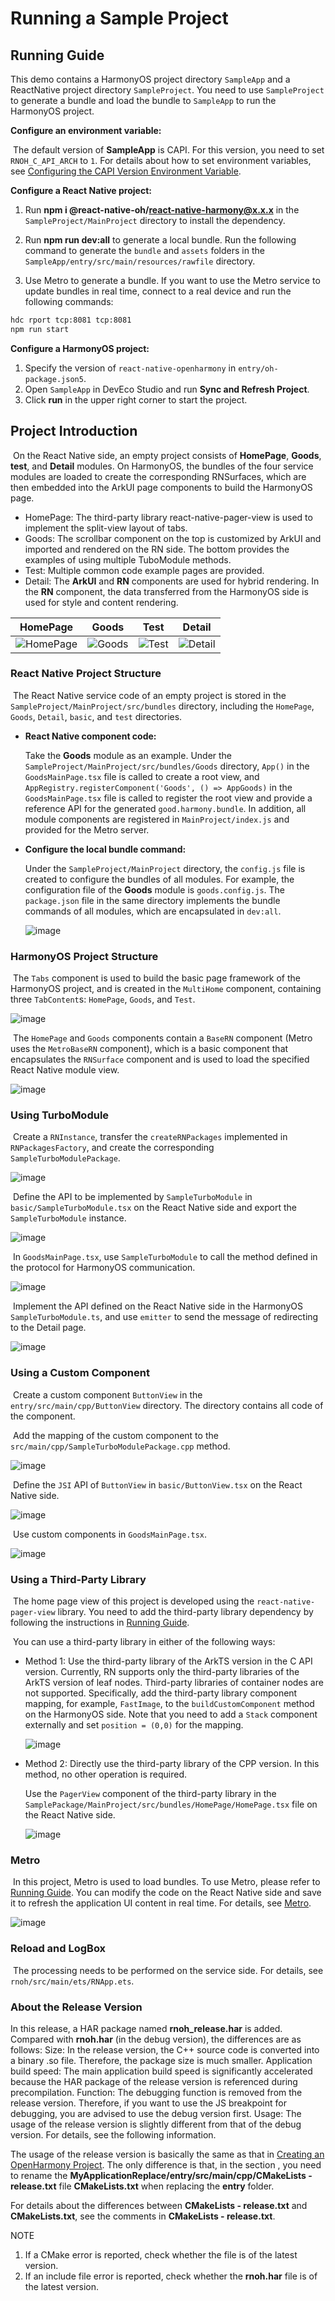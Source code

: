 # Running a Sample Project

## Running Guide

​This demo contains a HarmonyOS project directory `SampleApp` and a ReactNative project directory `SampleProject`. You need to use `SampleProject` to generate a bundle and load the bundle to `SampleApp` to run the HarmonyOS project.

**Configure an environment variable:**

​ The default version of **SampleApp** is CAPI. For this version, you need to set `RNOH_C_API_ARCH` to `1`. For details about how to set environment variables, see [Configuring the CAPI Version Environment Variable](..//../en/environment-setup.md#set_capi_path).

**Configure a React Native project:**
1. Run **npm i @react-native-oh/react-native-harmony@x.x.x** in the `SampleProject/MainProject` directory to install the dependency.

2. Run **npm run dev:all** to generate a local bundle. Run the following command to generate the `bundle` and `assets` folders in the `SampleApp/entry/src/main/resources/rawfile` directory.

3. Use Metro to generate a bundle. If you want to use the Metro service to update bundles in real time, connect to a real device and run the following commands:
  
  ```bash
  hdc rport tcp:8081 tcp:8081
  npm run start
  ```

**Configure a HarmonyOS project:**

1. Specify the version of `react-native-openharmony` in `entry/oh-package.json5`.
2. Open `SampleApp` in DevEco Studio and run **Sync and Refresh Project**.
3. Click **run** in the upper right corner to start the project.

## Project Introduction

​ On the React Native side, an empty project consists of **HomePage**, **Goods**, **test**, and **Detail** modules. On HarmonyOS, the bundles of the four service modules are loaded to create the corresponding RNSurfaces, which are then embedded into the ArkUI page components to build the HarmonyOS page.

- HomePage: The third-party library react-native-pager-view is used to implement the split-view layout of tabs.
- Goods: The scrollbar component on the top is customized by ArkUI and imported and rendered on the RN side. The bottom provides the examples of using multiple TuboModule methods.
- Test: Multiple common code example pages are provided.
- Detail: The **ArkUI** and **RN** components are used for hybrid rendering. In the **RN** component, the data transferred from the HarmonyOS side is used for style and content rendering.
  
| HomePage| Goods| Test| Detail|
| --- | --- | --- | ---|
| ![HomePage](./figures/environment-setup-homepage.png)| ![Goods](./figures/environment-setup-goods.png)| ![Test](./figures/environment-setup-test.png)| ![Detail](./figures/environment-setup-detail.png)|

### React Native Project Structure

​ The React Native service code of an empty project is stored in the `SampleProject/MainProject/src/bundles` directory, including the `HomePage`, `Goods`, `Detail`, `basic`, and `test` directories.

- **React Native component code:**
  
  Take the **Goods** module as an example. Under the `SampleProject/MainProject/src/bundles/Goods` directory, `App()` in the `GoodsMainPage.tsx` file is called to create a root view, and `AppRegistry.registerComponent('Goods', () => AppGoods)` in the `GoodsMainPage.tsx` file is called to register the root view and provide a reference API for the generated `good.harmony.bundle`. In addition, all module components are registered in `MainProject/index.js` and provided for the Metro server.
- **Configure the local bundle command:**
  
  Under the `SampleProject/MainProject` directory, the `config.js` file is created to configure the bundles of all modules. For example, the configuration file of the **Goods** module is `goods.config.js`. The `package.json` file in the same directory implements the bundle commands of all modules, which are encapsulated in `dev:all`.
  
  ![image](./figures/environment-setup-bundle-command.png)

### HarmonyOS Project Structure

​ The `Tabs` component is used to build the basic page framework of the HarmonyOS project, and is created in the `MultiHome` component, containing three `TabContent`s: `HomePage`, `Goods`, and `Test`.

![image](./figures/environment-setup-tabs.png)

​ The `HomePage` and `Goods` components contain a `BaseRN` component (Metro uses the `MetroBaseRN` component), which is a basic component that encapsulates the `RNSurface` component and is used to load the specified React Native module view.

![image](./figures/environment-setup-RNSurface.png)

### Using TurboModule

​ Create a `RNInstance`, transfer the `createRNPackages` implemented in `RNPackagesFactory`, and create the corresponding `SampleTurboModulePackage`.

![image](./figures/environment-setup-createRNPackages.png)

​ Define the API to be implemented by `SampleTurboModule` in `basic/SampleTurboModule.tsx` on the React Native side and export the `SampleTurboModule` instance.

![image](./figures/environment-setup-SampleTurboModule.png)

​ In `GoodsMainPage.tsx`, use `SampleTurboModule` to call the method defined in the protocol for HarmonyOS communication.

![image](./figures/environment-setup-communication-definition.png)

​ Implement the API defined on the React Native side in the HarmonyOS `SampleTurboModule.ts`, and use `emitter` to send the message of redirecting to the Detail page.

![image](./figures/environment-setup-emit-redirection.png)

### Using a Custom Component

​ Create a custom component `ButtonView` in the `entry/src/main/cpp/ButtonView` directory. The directory contains all code of the component.

​ Add the mapping of the custom component to the `src/main/cpp/SampleTurboModulePackage.cpp` method.

![image](./figures/environment-setup-component-mapping.png)

​ Define the `JSI` API of `ButtonView` in `basic/ButtonView.tsx` on the React Native side.

![image](./figures/environment-setup-jsi-api.png)

​ Use custom components in `GoodsMainPage.tsx`.

![image](./figures/environment-setup-calling-custom-components.png)

### Using a Third-Party Library

​ The home page view of this project is developed using the `react-native-pager-view` library. You need to add the third-party library dependency by following the instructions in [Running Guide](#running-guide).

​ You can use a third-party library in either of the following ways:

- Method 1: Use the third-party library of the ArkTS version in the C API version. Currently, RN supports only the third-party libraries of the ArkTS version of leaf nodes. Third-party libraries of container nodes are not supported. Specifically, add the third-party library component mapping, for example, `FastImage`, to the `buildCustomComponent` method on the HarmonyOS side. Note that you need to add a `Stack` component externally and set `position = (0,0)` for the mapping.
  
  ![image](./figures/environment-setup-stack-component.png)
- Method 2: Directly use the third-party library of the CPP version. In this method, no other operation is required.
  
  Use the `PagerView` component of the third-party library in the `SamplePackage/MainProject/src/bundles/HomePage/HomePage.tsx` file on the React Native side.
  
  ![image](./figures/environment-setup-PagerView-component.png)

### Metro

​ In this project, Metro is used to load bundles. To use Metro, please refer to [Running Guide](#running-guide). You can modify the code on the React Native side and save it to refresh the application UI content in real time. For details, see [Metro](../../en/debugging.md#metro-hot-reloading).

![image](./figures/environment-setup-runStart.png)

### Reload and LogBox

​ The processing needs to be performed on the service side. For details, see `rnoh/src/main/ets/RNApp.ets`.

### About the Release Version

In this release, a HAR package named **rnoh_release.har** is added. Compared with **rnoh.har** (in the debug version), the differences are as follows:
	Size: In the release version, the C++ source code is converted into a binary .so file. Therefore, the package size is much smaller.
	Application build speed: The main application build speed is significantly accelerated because the HAR package of the release version is referenced during precompilation.
	Function: The debugging function is removed from the release version. Therefore, if you want to use the JS breakpoint for debugging, you are advised to use the debug version first.
	Usage: The usage of the release version is slightly different from that of the debug version. For details, see the following information.

The usage of the release version is basically the same as that in [Creating an OpenHarmony Project](../../en/environment-setup.md#creating-an-openharmony-project). The only difference is that, in the section <Loading a HAR Package>, you need to rename the **MyApplicationReplace/entry/src/main/cpp/CMakeLists - release.txt** file **CMakeLists.txt** when replacing the **entry** folder.

For details about the differences between **CMakeLists - release.txt** and **CMakeLists.txt**, see the comments in **CMakeLists - release.txt**.

NOTE
1. If a CMake error is reported, check whether the file is of the latest version.
2. If an include file error is reported, check whether the **rnoh.har** file is of the latest version.
